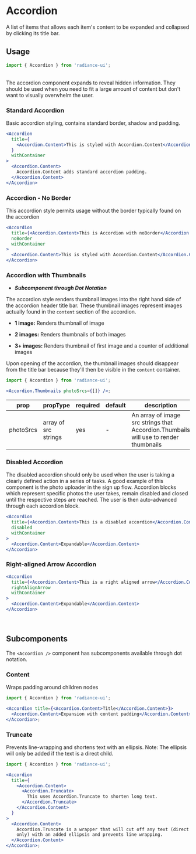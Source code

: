 # Accordion

A list of items that allows each item's content to be expanded and collapsed by clicking its title bar.

## Usage

```jsx
import { Accordion } from 'radiance-ui';
```

<br>
The accordion component expands to reveal hidden information. They should be used when you need to fit a large amount of content but don't want to visually overwhelm the user.

<!-- STORY -->

<!-- PROPS -->

<br>

### Standard Accordion

Basic accordion styling, contains standard border, shadow and padding.

```jsx
<Accordion
  title={
    <Accordion.Content>This is styled with Accordion.Content</Accordion.Content>
  }
  withContainer
>
  <Accordion.Content>
    Accordion.Content adds standard accordion padding.
  </Accordion.Content>
</Accordion>
```

### Accordion - No Border

This accordion style permits usage without the border typically found on the accordion

```jsx
<Accordion
  title={<Accordion.Content>This is Accordion with noBorder</Accordion.Content>}
  noBorder
  withContainer
>
  <Accordion.Content>This is styled with Accordion.Content</Accordion.Content>
</Accordion>
```

### Accordion with Thumbnails

- **_Subcomponent through Dot Notation_**

The accordion style renders thumbnail images into the right hand side of the accordion header title bar. These thumbnail images represent images actually found in the `content` section of the accordion.

- **1 image:** Renders thumbnail of image

- **2 images:** Renders thumbnails of both images

- **3+ images:** Renders thumbnail of first image and a counter of additional images

Upon opening of the accordion, the thumbnail images should disappear from the title bar because they'll then be visible in the `content` container.

```jsx
import { Accordion } from 'radiance-ui';

<Accordion.Thumbnails photoSrcs={[]} />;
```

| prop      | propType             | required | default | description                                                                          |
| --------- | -------------------- | -------- | ------- | ------------------------------------------------------------------------------------ |
| photoSrcs | array of src strings | yes      | -       | An array of image src strings that Accordion.Thumbails will use to render thumbnails |

### Disabled Accordion

The disabled accordion should only be used when the user is taking a clearly defined action in a series of tasks. A good example of this component is the photo uploader in the sign up flow. Accordion blocks which represent specific photos the user takes, remain disabled and closed until the respective steps are reached. The user is then auto-advanced through each accordion block.

```jsx
<Accordion
  title={<Accordion.Content>This is a disabled accordion</Accordion.Content>}
  disabled
  withContainer
>
  <Accordion.Content>Expandable</Accordion.Content>
</Accordion>
```

### Right-aligned Arrow Accordion

```jsx
<Accordion
  title={<Accordion.Content>This is a right aligned arrow</Accordion.Content>}
  rightAlignArrow
  withContainer
>
  <Accordion.Content>Expandable</Accordion.Content>
</Accordion>
```

<br>

## Subcomponents

The `<Accordion />` component has subcomponents available through dot notation.

### Content

Wraps padding around children nodes

```jsx
import { Accordion } from 'radiance-ui';

<Accordion title={<Accordion.Content>Title</Accordion.Content>}>
  <Accordion.Content>Expansion with content padding</Accordion.Content>
</Accordion>;
```

### Truncate

Prevents line-wrapping and shortens text with an ellipsis. Note: The ellipsis will only
be added if the text is a direct child.

```jsx
import { Accordion } from 'radiance-ui';

<Accordion
  title={
    <Accordion.Content>
      <Accordion.Truncate>
        This uses Accordion.Truncate to shorten long text.
      </Accordion.Truncate>
    </Accordion.Content>
  }
>
  <Accordion.Content>
    Accordion.Truncate is a wrapper that will cut off any text (direct children
    only) with an added ellipsis and prevents line wrapping.
  </Accordion.Content>
</Accordion>;
```
